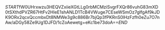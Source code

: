 $START$fW0UHrxwzu3HEQVZxiieXGtLLg0rbMCMziSvgrFXQr86vuhG83mXD0tSXthdPVZR67HtFv2HleE1shANLD1TcB4VWuge7CEseWSmOz7glfgAf9kJDK9ORx2qcxQccmbxDt8NMWe3g9c886Br7bjQp3fPKRnS0lHzFzfh0eZu7O7nAw/aDGy58Ze9Ug1DJFD/1cZoAewetg+eKc1be73doA==$END$